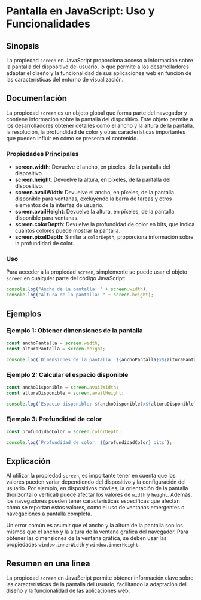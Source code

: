<!--
Meta Description: # Pantalla en JavaScript: Uso y Funcionalidades ## Sinopsis La propiedad `screen` en JavaScript proporciona acceso a información sobre la pantalla del...
Meta Keywords: screen, pantalla, del, javascript, que
-->

# Pantalla en JavaScript: Uso y Funcionalidades

## Sinopsis
La propiedad `screen` en JavaScript proporciona acceso a información sobre la pantalla del dispositivo del usuario, lo que permite a los desarrolladores adaptar el diseño y la funcionalidad de sus aplicaciones web en función de las características del entorno de visualización.

## Documentación
La propiedad `screen` es un objeto global que forma parte del navegador y contiene información sobre la pantalla del dispositivo. Este objeto permite a los desarrolladores obtener detalles como el ancho y la altura de la pantalla, la resolución, la profundidad de color y otras características importantes que pueden influir en cómo se presenta el contenido.

### Propiedades Principales
- **screen.width**: Devuelve el ancho, en píxeles, de la pantalla del dispositivo.
- **screen.height**: Devuelve la altura, en píxeles, de la pantalla del dispositivo.
- **screen.availWidth**: Devuelve el ancho, en píxeles, de la pantalla disponible para ventanas, excluyendo la barra de tareas y otros elementos de la interfaz de usuario.
- **screen.availHeight**: Devuelve la altura, en píxeles, de la pantalla disponible para ventanas.
- **screen.colorDepth**: Devuelve la profundidad de color en bits, que indica cuántos colores puede mostrar la pantalla.
- **screen.pixelDepth**: Similar a `colorDepth`, proporciona información sobre la profundidad de color.

### Uso
Para acceder a la propiedad `screen`, simplemente se puede usar el objeto `screen` en cualquier parte del código JavaScript:

```javascript
console.log("Ancho de la pantalla: " + screen.width);
console.log("Altura de la pantalla: " + screen.height);
```

## Ejemplos
### Ejemplo 1: Obtener dimensiones de la pantalla

```javascript
const anchoPantalla = screen.width;
const alturaPantalla = screen.height;

console.log(`Dimensiones de la pantalla: ${anchoPantalla}x${alturaPantalla}`);
```

### Ejemplo 2: Calcular el espacio disponible

```javascript
const anchoDisponible = screen.availWidth;
const alturaDisponible = screen.availHeight;

console.log(`Espacio disponible: ${anchoDisponible}x${alturaDisponible}`);
```

### Ejemplo 3: Profundidad de color

```javascript
const profundidadColor = screen.colorDepth;

console.log(`Profundidad de color: ${profundidadColor} bits`);
```

## Explicación
Al utilizar la propiedad `screen`, es importante tener en cuenta que los valores pueden variar dependiendo del dispositivo y la configuración del usuario. Por ejemplo, en dispositivos móviles, la orientación de la pantalla (horizontal o vertical) puede afectar los valores de `width` y `height`. Además, los navegadores pueden tener características específicas que afectan cómo se reportan estos valores, como el uso de ventanas emergentes o navegaciones a pantalla completa.

Un error común es asumir que el ancho y la altura de la pantalla son los mismos que el ancho y la altura de la ventana gráfica del navegador. Para obtener las dimensiones de la ventana gráfica, se deben usar las propiedades `window.innerWidth` y `window.innerHeight`.

## Resumen en una línea
La propiedad `screen` en JavaScript permite obtener información clave sobre las características de la pantalla del usuario, facilitando la adaptación del diseño y la funcionalidad de las aplicaciones web.